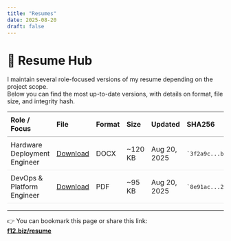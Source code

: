 ```yaml
---
title: "Resumes"
date: 2025-08-20
draft: false
---
```


# 📄 Resume Hub

I maintain several role-focused versions of my resume depending on the project scope.  
Below you can find the most up-to-date versions, with details on format, file size, and integrity hash.

<table style="width:100%; border-collapse: collapse; text-align:left;">
  <thead>
    <tr style="border-bottom: 2px solid #ccc;">
      <th style="padding:8px;">Role / Focus</th>
      <th style="padding:8px;">File</th>
      <th style="padding:8px;">Format</th>
      <th style="padding:8px;">Size</th>
      <th style="padding:8px;">Updated</th>
      <th style="padding:8px;">SHA256</th>
    </tr>
  </thead>
  <tbody>
    <tr style="border-bottom: 1px solid #eee;">
      <td style="padding:8px;">Hardware Deployment Engineer</td>
      <td style="padding:8px;"><a href="/DenisTolochko_HardwareDeploymentEngineer_08202025.docx">Download</a></td>
      <td style="padding:8px;">DOCX</td>
      <td style="padding:8px;">~120 KB</td>
      <td style="padding:8px;">Aug 20, 2025</td>
      <td style="padding:8px; font-family:monospace;">`3f2a9c...b84`</td>
    </tr>
    <tr style="border-bottom: 1px solid #eee;">
      <td style="padding:8px;">DevOps & Platform Engineer</td>
      <td style="padding:8px;"><a href="/DenisTolochko_DevOps_Resume_08202025.pdf">Download</a></td>
      <td style="padding:8px;">PDF</td>
      <td style="padding:8px;">~95 KB</td>
      <td style="padding:8px;">Aug 20, 2025</td>
      <td style="padding:8px; font-family:monospace;">`8e91ac...2d7`</td>
    </tr>
  </tbody>
</table>

---

👉 You can bookmark this page or share this link:  
**[f12.biz/resume](https://f12.biz/resume)**

